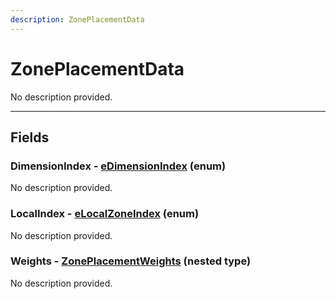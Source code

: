 ```yaml
---
description: ZonePlacementData
---
```


# ZonePlacementData

No description provided.

***

## Fields

### DimensionIndex - [eDimensionIndex](../enum-types.md#eDimensionIndex) (enum)

No description provided.

### LocalIndex - [eLocalZoneIndex](../enum-types.md#eLocalZoneIndex) (enum)

No description provided.

### Weights - [ZonePlacementWeights](./ZonePlacementWeights.md) (nested type)

No description provided.

